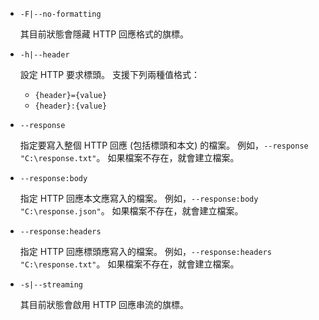 * `-F|--no-formatting`

  其目前狀態會隱藏 HTTP 回應格式的旗標。

* `-h|--header`

  設定 HTTP 要求標頭。 支援下列兩種值格式：

  * `{header}={value}`
  * `{header}:{value}`

* `--response`

  指定要寫入整個 HTTP 回應 (包括標頭和本文) 的檔案。 例如，`--response "C:\response.txt"`。 如果檔案不存在，就會建立檔案。

* `--response:body`

  指定 HTTP 回應本文應寫入的檔案。 例如，`--response:body "C:\response.json"`。 如果檔案不存在，就會建立檔案。

* `--response:headers`

  指定 HTTP 回應標頭應寫入的檔案。 例如，`--response:headers "C:\response.txt"`。 如果檔案不存在，就會建立檔案。

* `-s|--streaming`

  其目前狀態會啟用 HTTP 回應串流的旗標。
